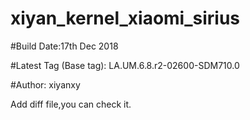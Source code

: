 # xiyan_kernel_xiaomi_sirius

#Build Date:17th Dec 2018

#Latest Tag (Base tag): LA.UM.6.8.r2-02600-SDM710.0

#Author: xiyanxy

Add diff file,you can check it.

